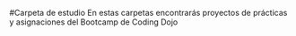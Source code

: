 #Carpeta de estudio
En estas carpetas encontrarás proyectos de prácticas y asignaciones del Bootcamp de Coding Dojo
